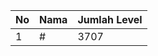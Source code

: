 | No | Nama            | Jumlah Level |
|----|-----------------|--------------|
| 1  | #    |    3707        |
